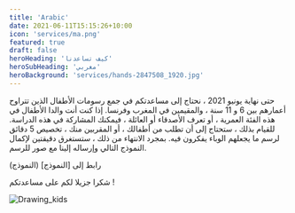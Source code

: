 ```yaml
---
title: 'Arabic'
date: 2021-06-11T15:15:26+10:00
icon: 'services/ma.png'
featured: true
draft: false
heroHeading: 'كيف تساعدنا'
heroSubHeading: 'مغربي'
heroBackground: 'services/hands-2847508_1920.jpg'
---
```


حتى نهاية يونيو 2021 ، نحتاج إلى مساعدتكم في جمع رسومات الأطفال الذين تتراوح أعمارهم بين 6 و 11 سنة ، والمقيمين في المغرب وفرنسا. إذا كنت أنت والدا الأطفال في هذه الفئة العمرية ، أو تعرف الأصدقاء أو العائلة ، فيمكنك المشاركة في هذه الدراسة.
للقيام بذلك ، ستحتاج إلى أن تطلب من أطفالك ، أو المقربين منك ، تخصيص 5 دقائق لرسم ما يجعلهم الوباء يفكرون فيه. بمجرد الانتهاء من ذلك ، ستستغرق دقيقتين لإكمال النموذج التالي وإرساله إلينا مع صور للرسم.

رابط إلى [النموذج] (النموذج)

شكرا جزيلا لكم على مساعدتكم !

![Drawing_kids](/services/dessin_enfant_covid.jpg)